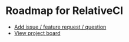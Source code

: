 # Roadmap for RelativeCI

- [Add issue / feature request / question](https://github.com/relative-ci/roadmap/issues/new)
- [View project board](https://github.com/orgs/relative-ci/projects/26)
